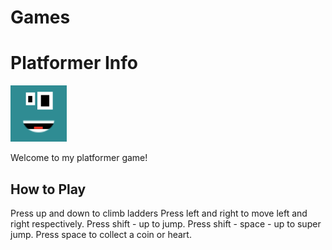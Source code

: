 # Games

# Platformer Info

![](https://github.com/zestra/Games/blob/main/Platformer/Draft%203/images/blue.PNG)

Welcome to my platformer game!

## How to Play

Press up and down to climb ladders
Press left and right to move left and right respectively.
Press shift - up to jump.
Press shift - space - up to super jump.
Press space to collect a coin or heart.

